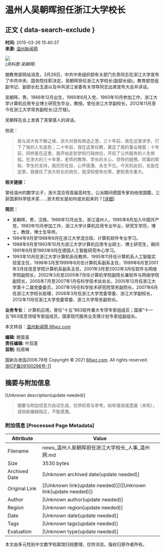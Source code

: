 # 温州人吴朝晖担任浙江大学校长

## 正文 { data-search-exclude }


**时间:** 2015-03-26 15:40:37  
**来源:** [温州新闻网](https://www.66wz.com)

![](https://pic.66wz.com/0/02/00/40/2004051_716557.png)  
*(资料图 吴朝晖)*

据教育部网站消息，3月26日，中共中央组织部有关部门负责同志在浙江大学宣布了中共中央、国务院任职决定，吴朝晖担任浙江大学校长(副部长级)。教育部党组副书记、副部长杜玉波以及中共浙江省委有关领导同志出席宣布大会并讲话。

吴朝晖，男，1966年12月出生，1995年6月入党，1993年10月参加工作，浙江大学计算机应用专业博士研究生毕业，教授。曾任浙江大学副校长，2012年11月至今任浙江大学常务副校长(正厅级)。

吴朝晖在会上发表了真挚感人的讲话。

他说：

> 我与浙大有不解之缘，浙大对我有再造之恩，三十年前，我在这里求学，打下了我的人生底色；二十年前，我在这里任教，奠定了我的事业根基；十年前，同样是在这里，我开始走到学校行政岗位，开启了公共服务的人生旅程。在浙大的三十年里，老师的教育、学长的关心、领导的提携、同事的帮助、学生的支持，我历历在目、心怀感激、永生不忘。今天的此刻，也是在这里，我接任了浙大校长的岗位，我深知使命光荣，更知责任重大。

**相关链接：**

曾经温州的数学尖子，浙大混合班首届高材生，公派期间德国专家劝他改国籍，三获国家科学技术奖……浙大校长是如何成长起来的？[[详细](https://news.66wz.com/system/2015/03/26/104397322.shtml)]

**简历：**

- 吴朝晖，男，汉族，1966年12月出生，浙江温州人，1995年6月加入中国共产党，1993年10月参加工作，浙江大学计算机应用专业毕业，研究生学历，博士，教授，博士生导师。
- 1984年9月至1988年6月在浙江大学混合班、计算机软件专业学习。
- 1988年9月至1993年10月为浙江大学计算机应用专业硕士、博士研究生，期间1991年9月至1993年9月在德国人工智能研究中心学习。
- 1993年10月在浙江大学计算机系任教师，1995年11月任计算机系人工智能实验室主任，1998年3月至1999年8月任计算机系副系主任，1999年8月至2001年3月任信息学院计算机系副系主任，2001年3月至2002年3月任软件与网络学院副院长，2002年3月至2005年7月任计算机学院副院长兼软件与网络学院副院长，2005年7月至2007年1月任科学技术处处长，2005年12月任浙江大学第十二届党委委员，2007年1月任科学技术研究院常务副院长，2007年6月任浙江大学校长助理，2008年3月任浙江大学党委常委、浙江大学副校长，2012年11月任浙江大学党委常委、浙江大学常务副校长。

**业务专长：** 计算机应用。曾任“十五”863软件重大专项专家组成员；国家“十一五”863信息领域专家组成员，国家现代服务业支撑计划专家组副组长。

本文转自：[温州新闻网 66wz.com](https://www.66wz.com "温州新闻网")

**编辑:** 鲍苗苗  
**责任编辑:** 叶双莲  
**监制:** 阮周琳  

国新办发函2006.78号 Copyright © 2021 [66wz.com](https://www.66wz.com). All rights reserved.  
[浙ICP备09100296号-11](https://beian.miit.gov.cn/#/Integrated/index)
<!-- tcd_original_link https://news.66wz.com/system/2015/03/26/104397240.shtml -->


## 摘要与附加信息

<!-- tcd_abstract -->
[Unknown description(update needed)]
<!-- tcd_abstract_end -->

> 摘要与附加信息为自动生成，仅供检索与参考。如有错误或遗漏（未知），请协助编辑指正，不胜感激。

### 附加信息 [Processed Page Metadata]

| Attribute       | Value                                  |
|-----------------|----------------------------------------|
| Filename        | news_温州人吴朝晖担任浙江大学校长_人事_温州网.md                             |
| Size            | 3530 bytes                           |
| Archived Date   | [Unknown archived date(update needed)]                             |
| Original Link   | [[Unknown link(update needed)]]([Unknown link(update needed)])                       |
| Author          | [Unknown author(update needed)]                               |
| Region          | [Unknown region(update needed)]                               |
| Date            | [Unknown date(update needed)]                                 |
| Tags            | [Unknown tags(update needed)]                                 |
| Evaluation            | [Unknown type(update needed)]                                 |
<!-- tcd_table_end -->

本文由多元性别中文数字档案馆归档整理，仅供浏览。版权归原作者所有。
